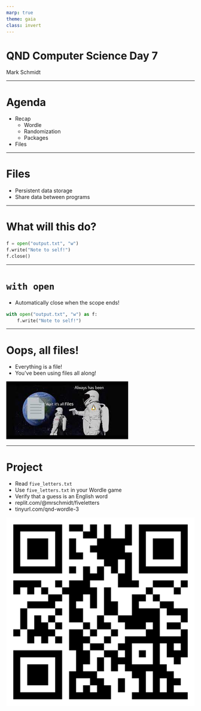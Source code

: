 ```yaml
---
marp: true
theme: gaia
class: invert
---
```


# QND Computer Science Day 7
Mark Schmidt

--- 

# Agenda

- Recap
    - Wordle
    - Randomization
    - Packages
- Files

---

# Files

- Persistent data storage
- Share data between programs

--- 

# What will this do?

```python
f = open("output.txt", "w")
f.write("Note to self!")
f.close()

```

<!-- -->
<!-- What happens if we don't close? -->
<!-- Why didn't it write out to file? -->
<!-- We'll talk about that "w" flag -->
<!-- Files have an internal buffer -->

--- 

# `with open`

- Automatically close when the scope ends!

```python
with open("output.txt", "w") as f:
    f.write("Note to self!")
```

---

# Oops, all files!
- Everything is a file!
- You've been using files all along!

![bg right height:60%](../assets/all-files.jpeg)

---

# Project

- Read `five_letters.txt`
- Use `five_letters.txt` in your Wordle game
- Verify that a guess is an English word
- replit.com/@mrschmidt/fiveletters
- tinyurl.com/qnd-wordle-3


![bg right w:500](../assets/qnd-wordle-3.png)